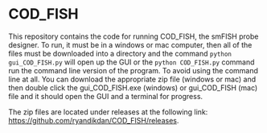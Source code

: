 # COD_FISH

This repository contains the code for running COD_FISH, the smFISH probe designer. To run, it must be in a windows or mac computer, then all of the files must be downloaded into a directory and the command `python gui_COD_FISH.py` will open up the GUI or the `python COD_FISH.py` command run the command line version of the program. To avoid using the command line at all. You can download the appropriate zip file (windows or mac) and then double click the gui_COD_FISH.exe (windows) or gui_COD_FISH (mac) file and it should open the GUI and a terminal for progress.

The zip files are located under releases at the following link: https://github.com/ryandikdan/COD_FISH/releases.
